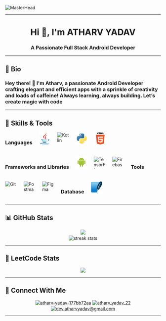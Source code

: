 ![MasterHead](https://1.bp.blogspot.com/-7A4WynwLsMw/XbBpCXG8fHI/AAAAAAAAMt4/uOa1bpLskYgrwGbllhSu2SDj_Mig8SXJQCLcBGAsYHQ/s1600/2000_600px.gif)

---

<h1 align="center">Hi 👋, I'm ATHARV YADAV</h1>
<h3 align="center">A Passionate Full Stack Android Developer</h3>

---

## 📝 Bio

<h3> Hey there! 🚀 I'm Atharv, a passionate Android Developer crafting elegant and efficient apps with a sprinkle of creativity and loads of caffeine! Always learning, always building. Let’s create magic with code </h3>

---

## 🚀 Skills & Tools  

<div style="display: flex; flex-wrap: wrap; gap: 20px;">
  
### **Languages**  
<img src="https://github.com/devicons/devicon/raw/master/icons/java/java-original.svg" alt="Java" width="40" height="40"/>
<img src="https://www.vectorlogo.zone/logos/kotlinlang/kotlinlang-icon.svg" alt="Kotlin" width="40" height="40"/>
<img src="https://github.com/devicons/devicon/raw/master/icons/python/python-original.svg" alt="Python" width="40" height="40"/>
<img src="https://github.com/devicons/devicon/raw/master/icons/html5/html5-original-wordmark.svg" alt="HTML5" width="40" height="40"/>
  
### **Frameworks and Libraries**  
<img src="https://github.com/devicons/devicon/raw/master/icons/android/android-original-wordmark.svg" alt="Android" width="40" height="40"/>
<img src="https://www.vectorlogo.zone/logos/tensorflow/tensorflow-icon.svg" alt="TensorFlow" width="40" height="40"/>
<img src="https://www.vectorlogo.zone/logos/firebase/firebase-icon.svg" alt="Firebase" width="40" height="40"/>
  
### **Tools**  
<img src="https://www.vectorlogo.zone/logos/git-scm/git-scm-icon.svg" alt="Git" width="40" height="40"/>
<img src="https://www.vectorlogo.zone/logos/getpostman/getpostman-icon.svg" alt="Postman" width="40" height="40"/>
<img src="https://www.vectorlogo.zone/logos/figma/figma-icon.svg" alt="Figma" width="40" height="40"/>
  
### **Database**  
<img src="https://github.com/devicons/devicon/raw/master/icons/sqlite/sqlite-original.svg" alt="SQLite" width="40" height="40"/>
  
</div>


---

## 📊 GitHub Stats  

<div align="center">
  <a href="https://github.com/atharvyadav22">
    <img height="180em" src="https://github-readme-stats.vercel.app/api?username=atharvyadav22&show_icons=true&locale=en&theme=radical&hide=prs,issues" />
  </a>
</div>

<div align="center">
  <a>
    <img width="390" src="https://streak-stats.demolab.com/?user=atharvyadav22&count_private=true&theme=react&border_radius=10" alt="streak stats" />
  </a>
</div>


---

## 🧩 LeetCode Stats  

<div align="center">
  <a href="https://leetcode.com/u/atharvyadav22/">
    <img  align=top flex-grow=1 src="https://leetcard.jacoblin.cool/atharvyadav22?theme=dark&ext=heatmap" />
  </a>
</div>

---

## 🤝 Connect With Me  

<p align="center">
  <a href="https://linkedin.com/in/atharv-yadav-177bb72aa" target="blank"><img align="center" src="https://raw.githubusercontent.com/rahuldkjain/github-profile-readme-generator/master/src/images/icons/Social/linked-in-alt.svg" alt="atharv-yadav-177bb72aa" height="30" width="40" /></a>
  <a href="https://instagram.com/atharv_yadav_22" target="blank"><img align="center" src="https://raw.githubusercontent.com/rahuldkjain/github-profile-readme-generator/master/src/images/icons/Social/instagram.svg" alt="atharv_yadav_22" height="30" width="40" /></a>
  <a href="mailto:dev.atharvyadav@gmail.com"><img align="center" src="https://www.vectorlogo.zone/logos/gmail/gmail-icon.svg" alt="dev.atharvyadav@gmail.com" height="30" width="40" /></a>
</p>

---
